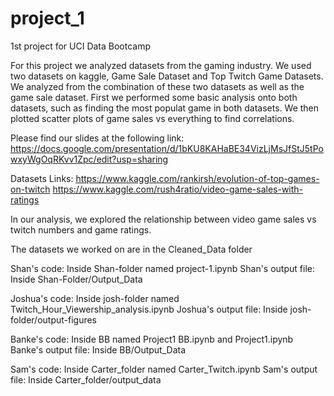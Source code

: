 # project_1
1st project for UCI Data Bootcamp

For this project we analyzed datasets from the gaming industry. We used two datasets on kaggle, Game Sale Dataset and Top Twitch Game Datasets.
We analyzed from the combination of these two datasets as well as the game sale dataset.
First we performed some basic analysis onto both datasets, such as finding the most populat game in both datasets.
We then plotted scatter plots of game sales vs everything to find correlations.



Please find our slides at the following link: 
https://docs.google.com/presentation/d/1bKU8KAHaBE34VizLjMsJfStJ5tPowxyWgOqRKvv1Zpc/edit?usp=sharing



Datasets Links:
https://www.kaggle.com/rankirsh/evolution-of-top-games-on-twitch
https://www.kaggle.com/rush4ratio/video-game-sales-with-ratings




In our analysis, we explored the relationship between video game sales vs twitch numbers and game ratings. 


The datasets we worked on are in the Cleaned_Data folder


Shan's code: Inside Shan-folder named project-1.ipynb
Shan's output file: Inside Shan-Folder/Output_Data

Joshua's code: Inside josh-folder named Twitch_Hour_Viewership_analysis.ipynb
Joshua's output file: Inside josh-folder/output-figures

Banke's code: Inside BB named Project1 BB.ipynb and Project1.ipynb
Banke's output file: Inside BB/Output_Data

Sam's code: Inside Carter_folder named Carter_Twitch.ipynb
Sam's output file: Inside Carter_folder/output_data
